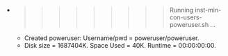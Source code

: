 * >>>>>>>>> Running inst-min-con-users-poweruser.sh ...
  * Created poweruser: Username/pwd = poweruser/poweruser.
  * Disk size = 1687404K. Space Used = 40K. Runtime = 00:00:00:00.
